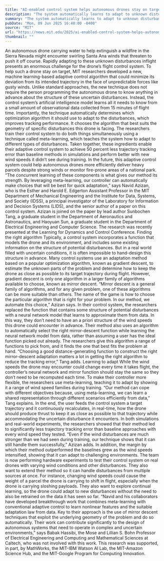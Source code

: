 ```yaml
---
title: "AI-enabled control system helps autonomous drones stay on target in uncertain environments"
description: "The system automatically learns to adapt to unknown disturbances such as gusting winds."
summary: "The system automatically learns to adapt to unknown disturbances such as gusting winds."
pubDate: "Mon, 09 Jun 2025 16:40:00 -0400"
source: "MIT"
url: "https://news.mit.edu/2025/ai-enabled-control-system-helps-autonomous-drones-uncertain-environments-0609"
thumbnail: ""
---
```


An autonomous drone carrying water to help extinguish a wildfire in the Sierra Nevada might encounter swirling Santa Ana winds that threaten to push it off course. Rapidly adapting to these unknown disturbances inflight presents an enormous challenge for the drone’s flight control system.
To help such a drone stay on target, MIT researchers developed a new, machine learning-based adaptive control algorithm that could minimize its deviation from its intended trajectory in the face of unpredictable forces like gusty winds.
Unlike standard approaches, the new technique does not require the person programming the autonomous drone to know anything in advance about the structure of these uncertain disturbances. Instead, the control system’s artificial intelligence model learns all it needs to know from a small amount of observational data collected from 15 minutes of flight time.
Importantly, the technique automatically determines which optimization algorithm it should use to adapt to the disturbances, which improves tracking performance. It chooses the algorithm that best suits the geometry of specific disturbances this drone is facing.
The researchers train their control system to do both things simultaneously using a technique called meta-learning, which teaches the system how to adapt to different types of disturbances.
Taken together, these ingredients enable their adaptive control system to achieve 50 percent less trajectory tracking error than baseline methods in simulations and perform better with new wind speeds it didn’t see during training.
In the future, this adaptive control system could help autonomous drones more efficiently deliver heavy parcels despite strong winds or monitor fire-prone areas of a national park.
“The concurrent learning of these components is what gives our method its strength. By leveraging meta-learning, our controller can automatically make choices that will be best for quick adaptation,” says Navid Azizan, who is the Esther and Harold E. Edgerton Assistant Professor in the MIT Department of Mechanical Engineering and the Institute for Data, Systems, and Society (IDSS), a principal investigator of the Laboratory for Information and Decision Systems (LIDS), and the senior author of a paper on this control system.
Azizan is joined on the paper by lead author Sunbochen Tang, a graduate student in the Department of Aeronautics and Astronautics, and Haoyuan Sun, a graduate student in the Department of Electrical Engineering and Computer Science. The research was recently presented at the Learning for Dynamics and Control Conference.
Finding the right algorithm
Typically, a control system incorporates a function that models the drone and its environment, and includes some existing information on the structure of potential disturbances. But in a real world filled with uncertain conditions, it is often impossible to hand-design this structure in advance.
Many control systems use an adaptation method based on a popular optimization algorithm, known as gradient descent, to estimate the unknown parts of the problem and determine how to keep the drone as close as possible to its target trajectory during flight. However, gradient descent is only one algorithm in a larger family of algorithms available to choose, known as mirror descent.
“Mirror descent is a general family of algorithms, and for any given problem, one of these algorithms can be more suitable than others. The name of the game is how to choose the particular algorithm that is right for your problem. In our method, we automate this choice,” Azizan says.
In their control system, the researchers replaced the function that contains some structure of potential disturbances with a neural network model that learns to approximate them from data. In this way, they don’t need to have an a priori structure of the wind speeds this drone could encounter in advance.
Their method also uses an algorithm to automatically select the right mirror-descent function while learning the neural network model from data, rather than assuming a user has the ideal function picked out already. The researchers give this algorithm a range of functions to pick from, and it finds the one that best fits the problem at hand.
“Choosing a good distance-generating function to construct the right mirror-descent adaptation matters a lot in getting the right algorithm to reduce the tracking error,” Tang adds.
Learning to adapt
While the wind speeds the drone may encounter could change every time it takes flight, the controller’s neural network and mirror function should stay the same so they don’t need to be recomputed each time.
To make their controller more flexible, the researchers use meta-learning, teaching it to adapt by showing it a range of wind speed families during training.
“Our method can cope with different objectives because, using meta-learning, we can learn a shared representation through different scenarios efficiently from data,” Tang explains.
In the end, the user feeds the control system a target trajectory and it continuously recalculates, in real-time, how the drone should produce thrust to keep it as close as possible to that trajectory while accommodating the uncertain disturbance it encounters.
In both simulations and real-world experiments, the researchers showed that their method led to significantly less trajectory tracking error than baseline approaches with every wind speed they tested.
“Even if the wind disturbances are much stronger than we had seen during training, our technique shows that it can still handle them successfully,” Azizan adds.
In addition, the margin by which their method outperformed the baselines grew as the wind speeds intensified, showing that it can adapt to challenging environments.
The team is now performing hardware experiments to test their control system on real drones with varying wind conditions and other disturbances.
They also want to extend their method so it can handle disturbances from multiple sources at once. For instance, changing wind speeds could cause the weight of a parcel the drone is carrying to shift in flight, especially when the drone is carrying sloshing payloads.
They also want to explore continual learning, so the drone could adapt to new disturbances without the need to also be retrained on the data it has seen so far.
“Navid and his collaborators have developed breakthrough work that combines meta-learning with conventional adaptive control to learn nonlinear features and the suitable adaptation law from data. Key to their approach is the use of mirror descent techniques that exploit the underlying geometry of the problem and do so automatically. Their work can contribute significantly to the design of autonomous systems that need to operate in complex and uncertain environments,” says Babak Hassibi, the Mose and Lillian S. Bohn Professor of Electrical Engineering and Computing and Mathematical Sciences at Caltech, who was not involved with this work.
This research was supported, in part, by MathWorks, the MIT-IBM Watson AI Lab, the MIT-Amazon Science Hub, and the MIT-Google Program for Computing Innovation.